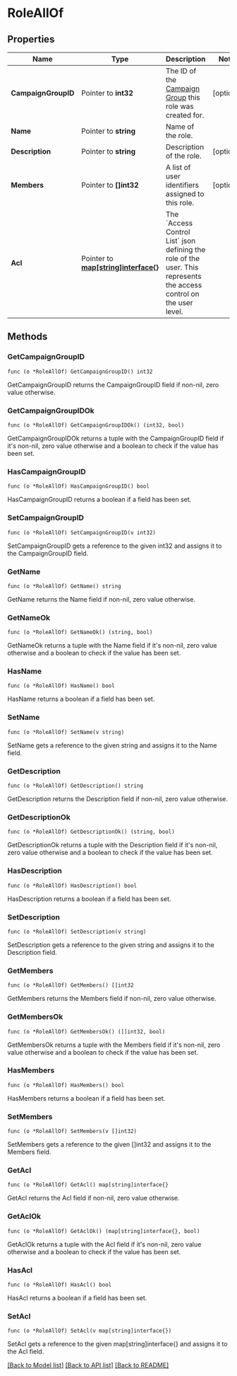 # RoleAllOf

## Properties

Name | Type | Description | Notes
------------ | ------------- | ------------- | -------------
**CampaignGroupID** | Pointer to **int32** | The ID of the [Campaign Group](https://docs.talon.one/docs/product/account/account-settings/managing-campaign-groups) this role was created for.  | [optional] 
**Name** | Pointer to **string** | Name of the role. | 
**Description** | Pointer to **string** | Description of the role. | [optional] 
**Members** | Pointer to **[]int32** | A list of user identifiers assigned to this role. | [optional] 
**Acl** | Pointer to [**map[string]interface{}**](.md) | The &#x60;Access Control List&#x60; json defining the role of the user. This represents the access control on the user level. | 

## Methods

### GetCampaignGroupID

`func (o *RoleAllOf) GetCampaignGroupID() int32`

GetCampaignGroupID returns the CampaignGroupID field if non-nil, zero value otherwise.

### GetCampaignGroupIDOk

`func (o *RoleAllOf) GetCampaignGroupIDOk() (int32, bool)`

GetCampaignGroupIDOk returns a tuple with the CampaignGroupID field if it's non-nil, zero value otherwise
and a boolean to check if the value has been set.

### HasCampaignGroupID

`func (o *RoleAllOf) HasCampaignGroupID() bool`

HasCampaignGroupID returns a boolean if a field has been set.

### SetCampaignGroupID

`func (o *RoleAllOf) SetCampaignGroupID(v int32)`

SetCampaignGroupID gets a reference to the given int32 and assigns it to the CampaignGroupID field.

### GetName

`func (o *RoleAllOf) GetName() string`

GetName returns the Name field if non-nil, zero value otherwise.

### GetNameOk

`func (o *RoleAllOf) GetNameOk() (string, bool)`

GetNameOk returns a tuple with the Name field if it's non-nil, zero value otherwise
and a boolean to check if the value has been set.

### HasName

`func (o *RoleAllOf) HasName() bool`

HasName returns a boolean if a field has been set.

### SetName

`func (o *RoleAllOf) SetName(v string)`

SetName gets a reference to the given string and assigns it to the Name field.

### GetDescription

`func (o *RoleAllOf) GetDescription() string`

GetDescription returns the Description field if non-nil, zero value otherwise.

### GetDescriptionOk

`func (o *RoleAllOf) GetDescriptionOk() (string, bool)`

GetDescriptionOk returns a tuple with the Description field if it's non-nil, zero value otherwise
and a boolean to check if the value has been set.

### HasDescription

`func (o *RoleAllOf) HasDescription() bool`

HasDescription returns a boolean if a field has been set.

### SetDescription

`func (o *RoleAllOf) SetDescription(v string)`

SetDescription gets a reference to the given string and assigns it to the Description field.

### GetMembers

`func (o *RoleAllOf) GetMembers() []int32`

GetMembers returns the Members field if non-nil, zero value otherwise.

### GetMembersOk

`func (o *RoleAllOf) GetMembersOk() ([]int32, bool)`

GetMembersOk returns a tuple with the Members field if it's non-nil, zero value otherwise
and a boolean to check if the value has been set.

### HasMembers

`func (o *RoleAllOf) HasMembers() bool`

HasMembers returns a boolean if a field has been set.

### SetMembers

`func (o *RoleAllOf) SetMembers(v []int32)`

SetMembers gets a reference to the given []int32 and assigns it to the Members field.

### GetAcl

`func (o *RoleAllOf) GetAcl() map[string]interface{}`

GetAcl returns the Acl field if non-nil, zero value otherwise.

### GetAclOk

`func (o *RoleAllOf) GetAclOk() (map[string]interface{}, bool)`

GetAclOk returns a tuple with the Acl field if it's non-nil, zero value otherwise
and a boolean to check if the value has been set.

### HasAcl

`func (o *RoleAllOf) HasAcl() bool`

HasAcl returns a boolean if a field has been set.

### SetAcl

`func (o *RoleAllOf) SetAcl(v map[string]interface{})`

SetAcl gets a reference to the given map[string]interface{} and assigns it to the Acl field.


[[Back to Model list]](../README.md#documentation-for-models) [[Back to API list]](../README.md#documentation-for-api-endpoints) [[Back to README]](../README.md)


